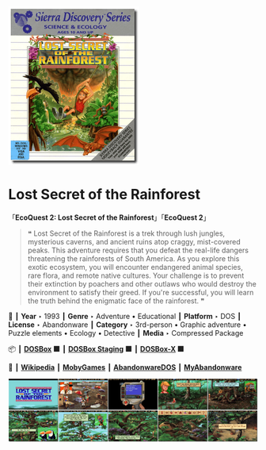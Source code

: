 ![](Thumbnail.png "application-thumbnail")

# Lost Secret of the Rainforest

「**EcoQuest 2: Lost Secret of the Rainforest**」「**EcoQuest 2**」

> ❝ Lost Secret of the Rainforest is a trek through lush jungles, mysterious caverns, and ancient ruins atop craggy, mist-covered peaks. This adventure requires that you defeat the real-life dangers threatening the rainforests of South America. As you explore this exotic ecosystem, you will encounter endangered animal species, rare flora, and remote native cultures. Your challenge is to prevent their extinction by poachers and other outlaws who would destroy the environment to satisfy their greed. If you're successful, you will learn the truth behind the enigmatic face of the rainforest. ❞
>

📌 ┃ **Year** ‣ 1993 ┃ **Genre** ‣ Adventure • Educational ┃ **Platform** ‣ DOS ┃ **License** ‣ Abandonware ┃ **Category** ‣ 3rd-person • Graphic adventure • Puzzle elements • Ecology • Detective ┃ **Media** ‣ Compressed Package 

📦 ┃ **[DOSBox](https://www.dosbox.com/) 🟩** ┃ **[DOSBox Staging](https://dosbox-staging.github.io/) 🟩** ┃ **[DOSBox-X](https://dosbox-x.com/) 🟩** 

📎 ┃ **[Wikipedia](https://en.wikipedia.org/wiki/Lost_Secret_of_the_Rainforest)** ┃ **[MobyGames](https://www.mobygames.com/game/619/lost-secret-of-the-rainforest/)** ┃ **[AbandonwareDOS](https://www.abandonwaredos.com/abandonware-game.php?abandonware=EcoQuest+2%3A+Lost+Secret+of+the+Rainforest&gid=2594)** ┃ **[MyAbandonware](https://www.myabandonware.com/game/lost-secret-of-the-rainforest-1rb)** 

![](Montage.png "Lost Secret of the Rainforest")

